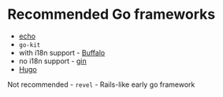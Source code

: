 # Recommended Go frameworks 

- [echo](https://echo.labstack.com/)
- `go-kit`
- with i18n support - [Buffalo](https://gobuffalo.io/en/)
- no i18n support - [gin](https://github.com/gin-gonic/gin)
- [Hugo](https://gohugo.io/documentation/)

Not recommended - `revel` - Rails-like early go framework